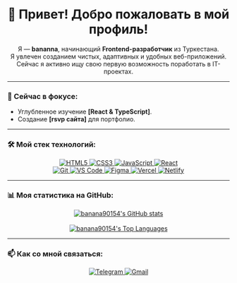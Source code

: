 <h1 align="center">
  👋 Привет! Добро пожаловать в мой профиль!
</h1>

<p align="center">
  Я — <b>bananna</b>, начинающий <b>Frontend-разработчик</b> из Туркестана.<br>
  Я увлечен созданием чистых, адаптивных и удобных веб-приложений.<br>
  Сейчас я активно ищу свою первую возможность поработать в IT-проектах.
</p>

<hr>

### 🌱 Сейчас в фокусе:

* Углубленное изучение <b>[React & TypeScript]</b>.
* Создание <b>[rsvp сайта]</b> для портфолио.

<hr>

### 🛠️ Мой стек технологий:

<p align="center">
  <a href="https://www.w3.org/html/" target="_blank">
    <img src="https://img.shields.io/badge/HTML5-E34F26?style=for-the-badge&logo=html5&logoColor=white" alt="HTML5">
  </a>
  <a href="https://www.w3.org/css/" target="_blank">
    <img src="https://img.shields.io/badge/CSS3-1572B6?style=for-the-badge&logo=css3&logoColor=white" alt="CSS3">
  </a>
  <a href="https://developer.mozilla.org/en-US/docs/Web/JavaScript" target="_blank"> 
    <img src="https://img.shields.io/badge/JavaScript-F7DF1E?style=for-the-badge&logo=javascript&logoColor=black" alt="JavaScript">
  </a>
  <a href="https://reactjs.org/" target="_blank"> 
    <img src="https://img.shields.io/badge/React-20232A?style=for-the-badge&logo=react&logoColor=61DAFB" alt="React">
  </a>
  
  <br>
  <a href="https://git-scm.com/" target="_blank"> 
    <img src="https://img.shields.io/badge/Git-F05032?style=for-the-badge&logo=git&logoColor=white" alt="Git">
  </a>
  <a href="https://code.visualstudio.com/" target="_blank">
    <img src="https://img.shields.io/badge/VS_Code-007ACC?style=for-the-badge&logo=visual-studio-code&logoColor=white" alt="VS Code">
  </a>
  <a href="https://figma.com/" target="_blank">
    <img src="https://img.shields.io/badge/Figma-F24E1E?style=for-the-badge&logo=figma&logoColor=white" alt="Figma">
  </a>
  <a href="https://vercel.com/" target="_blank">
    <img src="https://img.shields.io/badge/Vercel-000000?style=for-the-badge&logo=vercel&logoColor=white" alt="Vercel">
  </a>
  <a href="https://netlify.com/" target="_blank">
    <img src="https://img.shields.io/badge/Netlify-00C7B7?style=for-the-badge&logo=netlify&logoColor=white" alt="Netlify">
  </a>
</p>

<hr>

### 📊 Моя статистика на GitHub:

<p align="center">
  <a href="https://github.com/banana90154">
    <img align="center" src="https://github-readme-stats.vercel.app/api?username=banana90154&show_icons=true&theme=tokyonight&hide_border=true&count_private=true" alt="banana90154's GitHub stats" />
  </a>
  <br><br>
  <a href="https://github.com/banana90154">
    <img align="center" src="https://github-readme-stats.vercel.app/api/top-langs/?username=banana90154&layout=compact&theme=tokyonight&hide_border=true&langs_count=8" alt="banana90154's Top Languages" />
  </a>
</p>

<hr>

### 📫 Как со мной связаться:

<p align="center">
  <a href="https://t.me/banana90154" target="_blank">
    <img src="https://img.shields.io/badge/Telegram-26A5E4?style=for-the-badge&logo=telegram&logoColor=white" alt="Telegram">
  </a>
  
  <a href="mailto:[bananagotoafrica@gmail.com]" target="_blank">
    <img src="https://img.shields.io/badge/Gmail-D14836?style=for-the-badge&logo=gmail&logoColor=white" alt="Gmail">
  </a>
</p>
